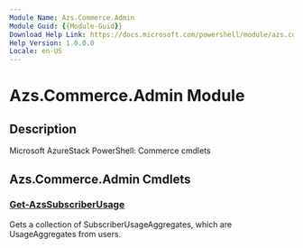 ```yaml
---
Module Name: Azs.Commerce.Admin
Module Guid: {{Module-Guid}}
Download Help Link: https://docs.microsoft.com/powershell/module/azs.commerce.admin
Help Version: 1.0.0.0
Locale: en-US
---
```


# Azs.Commerce.Admin Module
## Description
Microsoft AzureStack PowerShell: Commerce cmdlets

## Azs.Commerce.Admin Cmdlets
### [Get-AzsSubscriberUsage](Get-AzsSubscriberUsage.md)
Gets a collection of SubscriberUsageAggregates, which are UsageAggregates from users.

